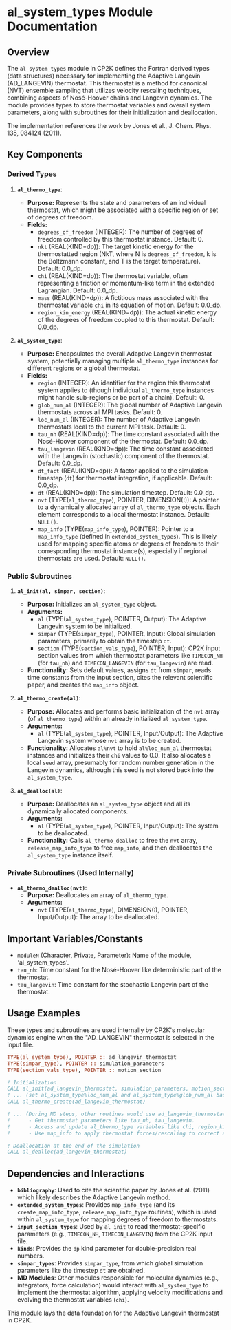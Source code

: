 # al_system_types Module Documentation

## Overview

The `al_system_types` module in CP2K defines the Fortran derived types (data structures) necessary for implementing the Adaptive Langevin (AD_LANGEVIN) thermostat. This thermostat is a method for canonical (NVT) ensemble sampling that utilizes velocity rescaling techniques, combining aspects of Nosé-Hoover chains and Langevin dynamics. The module provides types to store thermostat variables and overall system parameters, along with subroutines for their initialization and deallocation.

The implementation references the work by Jones et al., J. Chem. Phys. 135, 084124 (2011).

## Key Components

### Derived Types

1.  **`al_thermo_type`**:
    *   **Purpose:** Represents the state and parameters of an individual thermostat, which might be associated with a specific region or set of degrees of freedom.
    *   **Fields:**
        *   `degrees_of_freedom` (INTEGER): The number of degrees of freedom controlled by this thermostat instance. Default: 0.
        *   `nkt` (REAL(KIND=dp)): The target kinetic energy for the thermostatted region (NkT, where N is `degrees_of_freedom`, k is the Boltzmann constant, and T is the target temperature). Default: 0.0_dp.
        *   `chi` (REAL(KIND=dp)): The thermostat variable, often representing a friction or momentum-like term in the extended Lagrangian. Default: 0.0_dp.
        *   `mass` (REAL(KIND=dp)): A fictitious mass associated with the thermostat variable `chi` in its equation of motion. Default: 0.0_dp.
        *   `region_kin_energy` (REAL(KIND=dp)): The actual kinetic energy of the degrees of freedom coupled to this thermostat. Default: 0.0_dp.

2.  **`al_system_type`**:
    *   **Purpose:** Encapsulates the overall Adaptive Langevin thermostat system, potentially managing multiple `al_thermo_type` instances for different regions or a global thermostat.
    *   **Fields:**
        *   `region` (INTEGER): An identifier for the region this thermostat system applies to (though individual `al_thermo_type` instances might handle sub-regions or be part of a chain). Default: 0.
        *   `glob_num_al` (INTEGER): The global number of Adaptive Langevin thermostats across all MPI tasks. Default: 0.
        *   `loc_num_al` (INTEGER): The number of Adaptive Langevin thermostats local to the current MPI task. Default: 0.
        *   `tau_nh` (REAL(KIND=dp)): The time constant associated with the Nosé-Hoover component of the thermostat. Default: 0.0_dp.
        *   `tau_langevin` (REAL(KIND=dp)): The time constant associated with the Langevin (stochastic) component of the thermostat. Default: 0.0_dp.
        *   `dt_fact` (REAL(KIND=dp)): A factor applied to the simulation timestep (`dt`) for thermostat integration, if applicable. Default: 0.0_dp.
        *   `dt` (REAL(KIND=dp)): The simulation timestep. Default: 0.0_dp.
        *   `nvt` (TYPE(`al_thermo_type`), POINTER, DIMENSION(:)): A pointer to a dynamically allocated array of `al_thermo_type` objects. Each element corresponds to a local thermostat instance. Default: `NULL()`.
        *   `map_info` (TYPE(`map_info_type`), POINTER): Pointer to a `map_info_type` (defined in `extended_system_types`). This is likely used for mapping specific atoms or degrees of freedom to their corresponding thermostat instance(s), especially if regional thermostats are used. Default: `NULL()`.

### Public Subroutines

1.  **`al_init(al, simpar, section)`**:
    *   **Purpose:** Initializes an `al_system_type` object.
    *   **Arguments:**
        *   `al` (TYPE(`al_system_type`), POINTER, Output): The Adaptive Langevin system to be initialized.
        *   `simpar` (TYPE(`simpar_type`), POINTER, Input): Global simulation parameters, primarily to obtain the timestep `dt`.
        *   `section` (TYPE(`section_vals_type`), POINTER, Input): CP2K input section values from which thermostat parameters like `TIMECON_NH` (for `tau_nh`) and `TIMECON_LANGEVIN` (for `tau_langevin`) are read.
    *   **Functionality:** Sets default values, assigns `dt` from `simpar`, reads time constants from the input section, cites the relevant scientific paper, and creates the `map_info` object.

2.  **`al_thermo_create(al)`**:
    *   **Purpose:** Allocates and performs basic initialization of the `nvt` array (of `al_thermo_type`) within an already initialized `al_system_type`.
    *   **Arguments:**
        *   `al` (TYPE(`al_system_type`), POINTER, Input/Output): The Adaptive Langevin system whose `nvt` array is to be created.
    *   **Functionality:** Allocates `al%nvt` to hold `al%loc_num_al` thermostat instances and initializes their `chi` values to 0.0. It also allocates a local `seed` array, presumably for random number generation in the Langevin dynamics, although this seed is not stored back into the `al_system_type`.

3.  **`al_dealloc(al)`**:
    *   **Purpose:** Deallocates an `al_system_type` object and all its dynamically allocated components.
    *   **Arguments:**
        *   `al` (TYPE(`al_system_type`), POINTER, Input/Output): The system to be deallocated.
    *   **Functionality:** Calls `al_thermo_dealloc` to free the `nvt` array, `release_map_info_type` to free `map_info`, and then deallocates the `al_system_type` instance itself.

### Private Subroutines (Used Internally)

*   **`al_thermo_dealloc(nvt)`**:
    *   **Purpose:** Deallocates an array of `al_thermo_type`.
    *   **Arguments:**
        *   `nvt` (TYPE(`al_thermo_type`), DIMENSION(:), POINTER, Input/Output): The array to be deallocated.

## Important Variables/Constants

*   `moduleN` (Character, Private, Parameter): Name of the module, 'al_system_types'.
*   `tau_nh`: Time constant for the Nosé-Hoover like deterministic part of the thermostat.
*   `tau_langevin`: Time constant for the stochastic Langevin part of the thermostat.

## Usage Examples

These types and subroutines are used internally by CP2K's molecular dynamics engine when the "AD_LANGEVIN" thermostat is selected in the input file.

```fortran
TYPE(al_system_type), POINTER :: ad_langevin_thermostat
TYPE(simpar_type), POINTER :: simulation_parameters
TYPE(section_vals_type), POINTER :: motion_section

! Initialization
CALL al_init(ad_langevin_thermostat, simulation_parameters, motion_section)
! ... (set al_system_type%loc_num_al and al_system_type%glob_num_al based on system setup) ...
CALL al_thermo_create(ad_langevin_thermostat)

! ... (During MD steps, other routines would use ad_langevin_thermostat to:
!      - Get thermostat parameters like tau_nh, tau_langevin.
!      - Access and update al_thermo_type variables like chi, region_kin_energy.
!      - Use map_info to apply thermostat forces/rescaling to correct atoms/DOFs.) ...

! Deallocation at the end of the simulation
CALL al_dealloc(ad_langevin_thermostat)
```

## Dependencies and Interactions

*   **`bibliography`**: Used to cite the scientific paper by Jones et al. (2011) which likely describes the Adaptive Langevin method.
*   **`extended_system_types`**: Provides `map_info_type` (and its `create_map_info_type`, `release_map_info_type` routines), which is used within `al_system_type` for mapping degrees of freedom to thermostats.
*   **`input_section_types`**: Used by `al_init` to read thermostat-specific parameters (e.g., `TIMECON_NH`, `TIMECON_LANGEVIN`) from the CP2K input file.
*   **`kinds`**: Provides the `dp` kind parameter for double-precision real numbers.
*   **`simpar_types`**: Provides `simpar_type`, from which global simulation parameters like the timestep `dt` are obtained.
*   **MD Modules**: Other modules responsible for molecular dynamics (e.g., integrators, force calculation) would interact with `al_system_type` to implement the thermostat algorithm, applying velocity modifications and evolving the thermostat variables (`chi`).

This module lays the data foundation for the Adaptive Langevin thermostat in CP2K.
```
